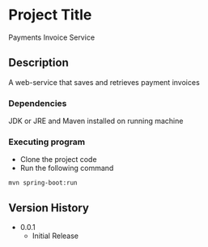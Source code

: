 # Project Title

Payments Invoice Service

## Description

A web-service that saves and retrieves payment invoices

### Dependencies

JDK or JRE and Maven installed on running machine

### Executing program

* Clone the project code
* Run the following command
```
mvn spring-boot:run
```

## Version History

* 0.0.1
    * Initial Release